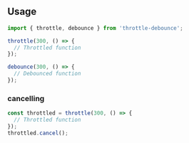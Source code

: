 ## Usage

```javascript
import { throttle, debounce } from 'throttle-debounce';

throttle(300, () => {
  // Throttled function
});

debounce(300, () => {
  // Debounced function
});
```

### cancelling

```javascript
const throttled = throttle(300, () => {
  // Throttled function
});
throttled.cancel();
```
